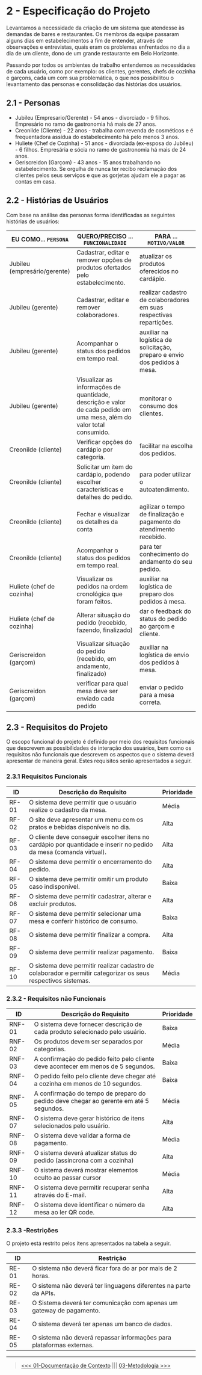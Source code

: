 # 2 - Especificação do Projeto

Levantamos a necessidade da criação de um sistema que atendesse às demandas de bares e restaurantes. Os membros da equipe passaram alguns dias em estabelecimentos a fim de entender, através de observações e entrevistas, quais eram os problemas enfrentados no dia a dia de um cliente, dono de um  grande restaurante em Belo Horizonte. 

Passando por todos os ambientes de trabalho entendemos as necessidades de cada usuário, como por exemplo: os clientes, gerentes, chefs de cozinha e garçons, cada um com sua problemática, o que nos possibilitou o levantamento das personas e consolidação das histórias dos usuários.

## 2.1 - Personas
- Jubileu (Empresario/Gerente) - 54 anos - divorciado - 9 filhos. Empresário no ramo de gastronomia há mais de 27 anos.
- Creonilde (Cliente) - 22 anos - trabalha com revenda de cosméticos e é frequentadora assídua do estabelecimento há pelo menos 3 anos.
- Huliete (Chef de Cozinha) - 51 anos - divorciada (ex-esposa do Jubileu) - 6 filhos. Empresária e sócia no ramo de gastronomia há mais de 24 anos. 
- Geriscreidon (Garçom) - 43 anos - 15 anos trabalhando no estabelecimento. Se orgulha de nunca ter recibo reclamação dos clientes pelos seus serviços e que as gorjetas ajudam ele a pagar as contas em casa.

## 2.2 - Histórias de Usuários

Com base na análise das personas forma identificadas as seguintes histórias de usuários:

|EU COMO... `PERSONA`| QUERO/PRECISO ... `FUNCIONALIDADE` |PARA ... `MOTIVO/VALOR`                 |
|--------------------|------------------------------------|----------------------------------------|
|Jubileu (empresário/gerente)|Cadastrar, editar e remover opções de produtos ofertados pelo estabelecimento.|atualizar os produtos oferecidos no cardápio.|
|Jubileu (gerente)|Cadastrar, editar e remover colaboradores.|realizar cadastro de colaboradores  em suas respectivas repartições.|
|Jubileu (gerente)|Acompanhar o status dos pedidos em tempo real.|auxiliar na logística de solicitação, preparo e envio dos pedidos à mesa.|
|Jubileu (gerente)|Visualizar as informações de quantidade, descrição e valor de cada pedido em uma mesa, além do valor total consumido.|monitorar o consumo dos clientes.|
|Creonilde (cliente)|Verificar opções do cardápio por categoria.|facilitar na escolha dos pedidos.|
|Creonilde (cliente)|Solicitar um item do cardápio, podendo escolher características e detalhes do pedido.|para poder utilizar o autoatendimento.|
|Creonilde (cliente)|Fechar e visualizar os detalhes da conta|agilizar o tempo de finalização e pagamento do atendimento recebido.|
|Creonilde (cliente)|Acompanhar o status dos pedidos em tempo real.|para ter conhecimento do andamento do seu pedido.|
|Huliete (chef de cozinha)|Visualizar os pedidos na ordem cronológica que foram feitos.|auxiliar na logística de preparo dos pedidos à mesa.|
|Huliete (chef de cozinha)|Alterar situação do pedido (recebido, fazendo, finalizado)|dar o feedback do status do pedido ao garçom e cliente.|
|Geriscreidon (garçom)|Visualizar situação do pedido (recebido, em andamento, finalizado)|auxiliar na logística de envio dos pedidos à mesa.|
|Geriscreidon (garçom)|verificar para qual mesa deve ser enviado cada pedido|enviar o pedido para a mesa correta.|


## 2.3 - Requisitos do Projeto

O escopo funcional do projeto é definido por meio dos requisitos funcionais que descrevem as possibilidades de interação dos usuários, bem como os requisitos não funcionais que descrevem os aspectos que o sistema deverá apresentar de maneira geral. Estes requisitos serão apresentados a seguir.


### 2.3.1 Requisitos Funcionais

|ID       | Descrição do Requisito  | Prioridade |
|----------|-----------------------------------------|----|
|RF-01| O sistema deve permitir que o usuário realize o cadastro da mesa.| Média|
|RF-02| O site deve apresentar um menu com os pratos e bebidas disponíveis no dia.|Alta| 
|RF-03| O cliente deve conseguir escolher itens no cardápio por quantidade e inserir no pedido da mesa (comanda virtual).|Alta|
|RF-04| O sistema deve permitir o encerramento do pedido.|Alta|
|RF-05| O sistema deve permitir omitir um produto caso indisponível.|Baixa|
|RF-06| O sistema deve permitir cadastrar, alterar e excluir  produtos.|Alta|
|RF-07| O sistema deve permitir selecionar uma mesa e conferir histórico de consumo.|Baixa|
|RF-08|O sistema deve permitir finalizar a compra.|Alta|
|RF-09| O sistema deve permitir realizar pagamento.|Baixa| 
|RF-10| O sistema deve permitir realizar cadastro  de colaborador e  permitir categorizar os seus respectivos sistemas.|Média|


### 2.3.2 - Requisitos não Funcionais

|ID     | Descrição do Requisito  |Prioridade |
|-------|-------------------------|----|
|RNF-01 |O sistema deve fornecer descrição de cada produto selecionado pelo usuário. |Baixa|
|RNF-02| Os produtos devem ser separados por categorias. |Média|
|RNF-03| A confirmação do pedido feito pelo cliente deve acontecer em menos de 5 segundos. |Baixa|
|RNF-04| O pedido feito pelo cliente deve chegar até a cozinha em menos de 10 segundos. |Baixa| 
|RNF-05|A confirmação do tempo de preparo do pedido deve chegar ao gerente em até 5 segundos.|Média|
|RNF-07|O sistema deve gerar histórico de itens selecionados pelo usuário.|Alta|
|RNF-08|O sistema deve validar a forma  de pagamento.|Média|
|RNF-09|O sistema deverá atualizar status do pedido (assíncrona com a cozinha)|Alta|
|RNF-10|O sistema deverá mostrar elementos oculto ao passar cursor|Média|
|RNF-11|O sistema deve permitir recuperar senha através do E-mail.|Alta|
|RNF-12|O sistema deve identificar o número da mesa ao ler QR code.|Alta|

### 2.3.3 -Restrições

O projeto está restrito pelos itens apresentados na tabela a seguir.

|ID| Restrição                                             |
|--|-------------------------------------------------------|
|RE-01|O sistema não deverá ficar fora do ar por mais de 2 horas.|
|RE-02|O sistema não deverá ter linguagens diferentes na parte da APIs.|
|RE-03|O Sistema deverá ter comunicação com apenas um gateway de pagamento.|
|RE-04|O sistema deverá ter apenas um banco de dados.|
|RE-05|O sistema não deverá repassar informações para plataformas externas.|
***
> [<<< 01-Documentação de Contexto](./01-Documenta%C3%A7%C3%A3o%20de%20Contexto.md) ||| [03-Metodologia >>> ](./03-Metodologia.md) 